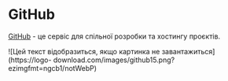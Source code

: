 # GitHub

[GitHub](https://github.com/) - це сервіс для спільної розробки та хостингу проєктів.

![Цей текст відобразиться, якщо картинка не завантажиться](https://logo-
download.com/images/github15.png?ezimgfmt=ngcb1/notWebP)
